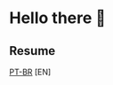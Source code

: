 # Hello there 👋

<!--
  ## About me
## Social networks
## What I know? 
-->
## Resume
[PT-BR](https://github.com/gabssanto/gabssanto/files/6766222/Curriculo.pdf)
[EN]


<!--
**gabssanto/gabssanto** is a ✨ _special_ ✨ repository because its `README.md` (this file) appears on your GitHub profile.

Here are some ideas to get you started:

- 🔭 I’m currently working on ...
- 🌱 I’m currently learning ...
- 👯 I’m looking to collaborate on ...
- 🤔 I’m looking for help with ...
- 💬 Ask me about ...
- 📫 How to reach me: ...
- 😄 Pronouns: ...
- ⚡ Fun fact: ...
-->
